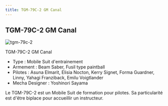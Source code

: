 ```yaml
---
title: TGM-79C-2 GM Canal
---
```


TGM-79C-2 GM Canal
------------------

![tgm-79c-2](/images/stories/manga/ecoleduciel/mechas/tgm-79c-2.png)


TGM-79C-2 GM Canal


* Type : Mobile Suit d'entrainement
* Armement : Beam Saber, Fusil type paintball
* Pilotes : Asuna Elmarit, Elisia Nocton, Kerry Signet, Forma Guardner, Linny, Yahagi Franziback, Emilu Voigtlander
* Mecha Designer : Yoshinori Sayama


Le TGM-79C-2 est un Mobile Suit de formation pour pilotes. Sa particularité est d'être biplace pour accueillir un instructeur.

